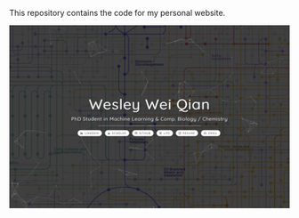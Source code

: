 This repository contains the code for my personal website.

![preview](https://github.com/WesleyyC/wesleyyc.github.io/raw/master/rsc/screenshot.jpg)
